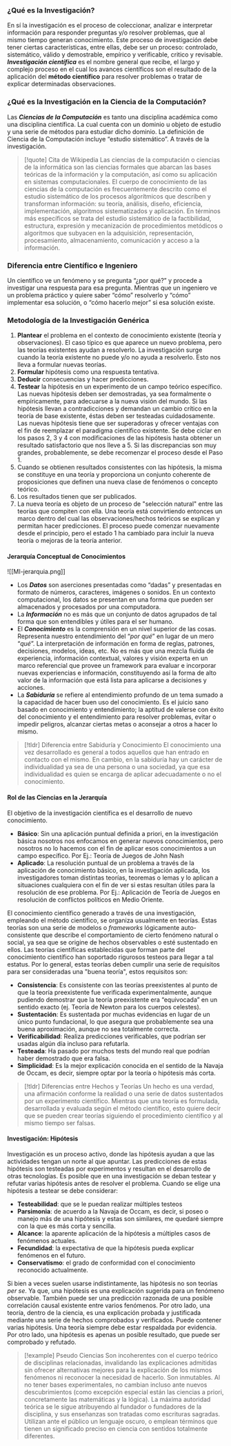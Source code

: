 ### ¿Qué es la Investigación?

En sí la investigación es el proceso de coleccionar, analizar e interpretar información para responder preguntas y/o resolver problemas, que al mismo tiempo generan conocimiento. Este proceso de investigación debe tener ciertas características, entre ellas, debe ser un proceso: controlado, sistemático, válido y demostrable, empírico y verificable, critico y revisable.
***Investigación científica*** es el nombre general que recibe, el largo y complejo proceso en el cual los avances científicos son el resultado de la aplicación del **método científico** para resolver problemas o tratar de explicar determinadas observaciones.
### ¿Qué es la Investigación en la Ciencia de la Computación?

Las ***Ciencias de la Computación*** es tanto una disciplina académica como una disciplina científica. La cual cuenta con un dominio u objeto de estudio y  una serie de métodos para estudiar dicho dominio.
La definición de Ciencia de la Computación incluye “estudio sistemático”. A través de la investigación.

>[!quote] Cita de Wikipedia
>Las ciencias de la computación o ciencias de la informática son las ciencias formales que abarcan las bases teóricas de la información y la computación, así como su aplicación en sistemas computacionales. El cuerpo de conocimiento de las ciencias de la computación es frecuentemente descrito como el estudio sistemático de los procesos algorítmicos que describen y transforman información: su teoría, análisis, diseño, eficiencia, implementación, algoritmos sistematizados y aplicación. En términos más específicos se trata del estudio sistemático de la factibilidad, estructura, expresión y mecanización de procedimientos metódicos o algoritmos que subyacen en la adquisición, representación, procesamiento, almacenamiento, comunicación y acceso a la información.

### Diferencia entre Científico e Ingeniero

Un científico ve un fenómeno y se pregunta “¿por qué?” y procede a investigar una respuesta para esa pregunta.
Mientras que un ingeniero ve un problema práctico y quiere saber “cómo” resolverlo y “cómo” implementar esa solución, o “cómo hacerlo mejor” si esa solución existe.

### Metodología de la Investigación Genérica

1. **Plantear** el problema en el contexto de conocimiento existente (teoría y observaciones). El caso típico es que aparece un nuevo problema, pero las teorías existentes ayudan a resolverlo. La investigación surge cuando la teoría existente no puede y/o no ayuda a resolverlo. Esto nos lleva a formular nuevas teorías.
2. **Formular** hipótesis como una respuesta tentativa.
3. **Deducir** consecuencias y hacer predicciones.
4. **Testear** la hipótesis en un experimento de un campo teórico específico. Las nuevas hipótesis deben ser demostradas, ya sea formalmente o empíricamente, para adecuarse a la nueva visión del mundo. Si las hipótesis llevan a contradicciones y demandan un cambio crítico en la teoría de base existente, éstas deben ser testeadas cuidadosamente. Las nuevas hipótesis tiene que ser superadoras y ofrecer ventajas con el fin de reemplazar el paradigma científico existente. Se debe ciclar en los pasos 2, 3 y 4 con modificaciones de las hipótesis hasta obtener un resultado satisfactorio que nos lleve a 5. Si las discrepancias son muy grandes, probablemente, se debe recomenzar el proceso desde el Paso 1.
5. Cuando se obtienen resultados consistentes con las hipótesis, la misma se constituye en una teoría y proporciona un conjunto coherente de proposiciones que definen una nueva clase de fenómenos o concepto teórico.
6. Los resultados tienen que ser publicados.
7. La nueva teoría es objeto de un proceso de "selección natural" entre las teorías que compiten con ella. Una teoría está convirtiendo entonces un marco dentro del cual las observaciones/hechos teóricos se explican y permitan hacer predicciones. El proceso puede comenzar nuevamente desde el principio, pero el estado 1 ha cambiado para incluir la nueva teoría o mejoras de la teoría anterior.

#### Jerarquía Conceptual de Conocimientos

![[MI-jerarquia.png]]

- Los ***Datos*** son aserciones presentadas como “dadas” y presentadas en formato de números, caracteres, imágenes o sonidos. En un contexto computacional, los datos se presentan en una forma que pueden ser almacenados y procesados por una computadora.
- La ***Información*** no es más que un conjunto de datos agrupados de tal forma que son entendibles y útiles para el ser humano.
- El ***Conocimiento*** es la comprensión en un nivel superior de las cosas. Representa nuestro entendimiento del “*por qué*” en lugar de un mero “*qué*”. La interpretación de información en forma de reglas, patrones, decisiones, modelos, ideas, etc. No es más que una mezcla fluida de experiencia, información contextual, valores y visión experta en un marco referencial que provee un framework para evaluar e incorporar nuevas experiencias e información, constituyendo así la forma de alto valor de la información que está lista para aplicarse a decisiones y acciones.
- La ***Sabiduría*** se refiere al entendimiento profundo de un tema sumado a la capacidad de hacer buen uso del conocimiento.  Es el juicio sano basado en conocimiento y entendimiento; la aptitud de valerse con éxito del conocimiento y el entendimiento para resolver problemas, evitar o impedir peligros, alcanzar ciertas metas o aconsejar a otros a hacer lo mismo.

>[!tldr] Diferencia entre Sabiduría y Conocimiento
>El conocimiento una vez desarrollado es general a todos aquellos que han entrado en contacto con el mismo. En cambio, en la sabiduría hay un carácter de individualidad ya sea de una persona o una sociedad, ya que esa individualidad es quien se encarga de aplicar adecuadamente o no el conocimiento.

#### Rol de las Ciencias en la Jerarquía

El objetivo de la investigación científica es el desarrollo de nuevo conocimiento.
- **Básico**: Sin una aplicación puntual definida a priori, en la investigación básica nosotros nos enfocamos en generar nuevos conocimientos, pero nosotros no lo hacemos con el fin de aplicar esos conocimientos a un campo específico. Por Ej.: Teoría de Juegos de John Nash
- **Aplicado**: La resolución puntual de un problema a través de la aplicación de conocimiento básico, en la investigación aplicada, los investigadores toman distintas teorías, teoremas o lemas y lo aplican a situaciones cualquiera con el fin de ver si estas resultan útiles para la resolución de ese problema. Por Ej.: Aplicación de Teoría de Juegos en resolución de conflictos políticos en Medio Oriente.

El conocimiento científico generado a través de una investigación, empleando el método científico, se organiza usualmente en teorías. Estas teorías son una serie de modelos o *frameworks* lógicamente auto-consistente que describe el comportamiento de cierto fenómeno natural o social, ya sea que se origine de hechos observables o esté sustentado en ellos.
Las teorías científicas establecidas que forman parte del conocimiento científico han soportado rigurosos testeos para llegar a tal estatus. Por lo general, estas teorías deben cumplir una serie de requisitos para ser consideradas una "buena teoría", estos requisitos son:

- **Consistencia**: Es consistente con las teorías preexistentes al punto de que la teoría preexistente fue verificada experimentalmente, aunque pudiendo demostrar que la teoría preexistente era “equivocada” en un sentido exacto (ej. Teoría de Newton para los cuerpos celestes).
- **Sustentación**: Es sustentada por muchas evidencias en lugar de un único punto fundacional, lo que asegura que probablemente sea una buena aproximación, aunque no sea totalmente correcta.
- **Verificabilidad**: Realiza predicciones verificables, que podrían ser usadas algún día incluso para refutarla.
- **Testeada**: Ha pasado por muchos tests del mundo real que podrían haber demostrado que era falsa.
- **Simplicidad**: Es la mejor explicación conocida en el sentido de la Navaja de Occam, es decir, siempre optar por la teoría o hipótesis más corta.

>[!tldr] Diferencias entre Hechos y Teorías
>Un hecho es una verdad, una afirmación conforme la realidad o una serie de datos sustentados por un experimento científico. Mientras que una teoría es formulada, desarrollada y evaluada según el método científico, esto quiere decir que se pueden crear teorías siguiendo el procedimiento científico y al mismo tiempo ser falsas.

#### Investigación: Hipótesis

Investigación es un proceso activo, donde las hipótesis ayudan a que las actividades tengan un norte al que apuntar. Las predicciones de estas hipótesis son testeadas por experimentos y resultan en el desarrollo de otras tecnologías. Es posible que en una investigación se deban testear y refutar varias hipótesis antes de resolver el problema.
Cuando se elige una hipótesis a testear se debe considerar:

- **Testeabilidad**: que se le puedan realizar múltiples testeos
- **Parsimonia**: de acuerdo a la Navaja de Occam, es decir, si poseo o manejo más de una hipótesis y estas son similares, me quedaré siempre con la que es más corta y sencilla.
- **Alcance**: la aparente aplicación de la hipótesis a múltiples casos de fenómenos actuales.
- **Fecundidad**: la expectativa de que la hipótesis pueda explicar fenómenos en el futuro.
- **Conservatismo**: el grado de conformidad con el conocimiento reconocido actualmente.

Si bien a veces suelen usarse indistintamente, las hipótesis no son teorías *per se*. Ya que, una hipótesis es una explicación sugerida para un fenómeno observable. También puede ser una predicción razonada de una posible correlación causal existente entre varios fenómenos.
Por otro lado, una teoría, dentro de la ciencia, es una explicación probada y justificada mediante una serie de hechos comprobados y verificados. Puede contener varias hipótesis. Una teoría siempre debe estar respaldada por evidencia. Por otro lado, una hipótesis es apenas un posible resultado, que puede ser comprobado y refutado.

>[!example] Pseudo Ciencias
>Son incoherentes con el cuerpo teórico de disciplinas relacionadas, invalidando las explicaciones admitidas sin ofrecer alternativas mejores para la explicación de los mismos fenómenos ni reconocer la necesidad de hacerlo.
>Son inmutables. Al no tener bases experimentales, no cambian incluso ante nuevos descubrimientos (como excepción especial están las ciencias a priori, concretamente las matemáticas y la lógica). La máxima autoridad teórica se le sigue atribuyendo al fundador o fundadores de la disciplina, y sus enseñanzas son tratadas como escrituras sagradas.
>Utilizan ante el público un lenguaje oscuro, o emplean términos que tienen un significado preciso en ciencia con sentidos totalmente diferentes.
